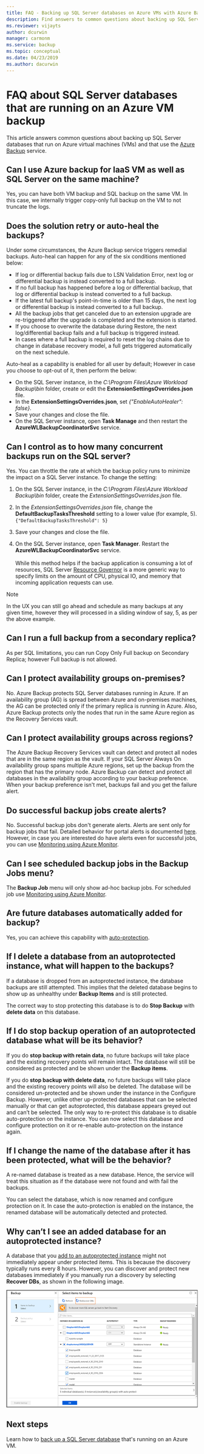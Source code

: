 ```yaml
---
title: FAQ - Backing up SQL Server databases on Azure VMs with Azure Backup
description: Find answers to common questions about backing up SQL Server databases on Azure VMs with Azure Backup.
ms.reviewer: vijayts
author: dcurwin
manager: carmonm
ms.service: backup
ms.topic: conceptual
ms.date: 04/23/2019
ms.author: dacurwin
---
```

# FAQ about SQL Server databases that are running on an Azure VM backup

This article answers common questions about backing up SQL Server databases that run on Azure virtual machines (VMs) and that use the [Azure Backup](backup-overview.md) service.

## Can I use Azure backup for IaaS VM as well as SQL Server on the same machine?
Yes, you can have both VM backup and SQL backup on the same VM. In this case, we internally trigger copy-only full backup on the VM to not truncate the logs.


## Does the solution retry or auto-heal the backups?

Under some circumstances, the Azure Backup service triggers remedial backups. Auto-heal can happen for any of the six conditions mentioned below:

  - If log or differential backup fails due to LSN Validation Error, next log or differential backup is instead converted to a full backup.
  - If no full backup has happened before a log or differential backup, that log or differential backup is instead converted to a full backup.
  - If the latest full backup's point-in-time is older than 15 days, the next log or differential backup is instead converted to a full backup.
  - All the backup jobs that get canceled due to an extension upgrade are re-triggered after the upgrade is completed and the extension is started.
  - If you choose to overwrite the database during Restore, the next log/differential backup fails and a full backup is triggered instead.
  - In cases where a full backup is required to reset the log chains due to change in database recovery model, a full gets triggered automatically on the next schedule.

Auto-heal as a capability is enabled for all user by default; However in case you choose to opt-out of it, then perform the below:

  * On the SQL Server instance, in the *C:\Program Files\Azure Workload Backup\bin* folder, create or edit the **ExtensionSettingsOverrides.json** file.
  * In the **ExtensionSettingsOverrides.json**, set *{"EnableAutoHealer": false}*.
  * Save your changes and close the file.
  * On the SQL Server instance, open **Task Manage** and then restart the **AzureWLBackupCoordinatorSvc** service.
   

## Can I control as to how many concurrent backups run on the SQL server?

Yes. You can throttle the rate at which the backup policy runs to minimize the impact on a SQL Server instance. To change the setting:
1. On the SQL Server instance, in the *C:\Program Files\Azure Workload Backup\bin* folder, create the *ExtensionSettingsOverrides.json* file.
2. In the *ExtensionSettingsOverrides.json* file, change the **DefaultBackupTasksThreshold** setting to a lower value (for example, 5). <br>
  `{"DefaultBackupTasksThreshold": 5}`

3. Save your changes and close the file.
4. On the SQL Server instance, open **Task Manager**. Restart the **AzureWLBackupCoordinatorSvc** service.<br/> <br/>
 While this method helps if the backup application is consuming a lot of resources, SQL Server [Resource Governor](https://docs.microsoft.com/sql/relational-databases/resource-governor/resource-governor?view=sql-server-2017) is a more generic way to specify limits on the amount of CPU, physical IO, and memory that incoming application requests can use.

> [!NOTE]
> In the UX you can still go ahead and schedule as many backups at any given time, however they will processed in a sliding window of say, 5, as per the above example.

## Can I run a full backup from a secondary replica?
As per SQL limitations, you can run Copy Only Full backup on Secondary Replica; however Full backup is not allowed.

## Can I protect availability groups on-premises?
No. Azure Backup protects SQL Server databases running in Azure. If an availability group (AG) is spread between Azure and on-premises machines, the AG can be protected only if the primary replica is running in Azure. Also, Azure Backup protects only the nodes that run in the same Azure region as the Recovery Services vault.

## Can I protect availability groups across regions?
The Azure Backup Recovery Services vault can detect and protect all nodes that are in the same region as the vault. If your SQL Server Always On availability group spans multiple Azure regions, set up the backup from the region that has the primary node. Azure Backup can detect and protect all databases in the availability group according to your backup preference. When your backup preference isn't met, backups fail and you get the failure alert.

## Do successful backup jobs create alerts?
No. Successful backup jobs don't generate alerts. Alerts are sent only for backup jobs that fail. Detailed behavior for portal alerts is documented [here](backup-azure-monitoring-built-in-monitor.md). However, in case you are interested do have alerts even for successful jobs, you can use [Monitoring using Azure Monitor](backup-azure-monitoring-use-azuremonitor.md).

## Can I see scheduled backup jobs in the Backup Jobs menu?
The **Backup Job** menu will only show ad-hoc backup jobs. For scheduled job use [Monitoring using Azure Monitor](backup-azure-monitoring-use-azuremonitor.md).

## Are future databases automatically added for backup?
Yes, you can achieve this capability with [auto-protection](backup-sql-server-database-azure-vms.md#enable-auto-protection).  

## If I delete a database from an autoprotected instance, what will happen to the backups?
If a database is dropped from an autoprotected instance, the database backups are still attempted. This implies that the deleted database begins to show up as unhealthy under **Backup Items** and is still protected.

The correct way to stop protecting this database is to do **Stop Backup** with **delete data** on this database.  

## If I do stop backup operation of an autoprotected database what will be its behavior?
If you do **stop backup with retain data**, no future backups will take place and the existing recovery points will remain intact. The database will still be considered as protected and be shown under the **Backup items**.

If you do **stop backup with delete data**, no future backups will take place and the existing recovery points will also be deleted. The database will be considered un-protected and be shown under the instance in the Configure Backup. However, unlike other up-protected databases that can be selected manually or that can get autoprotected, this database appears greyed out and can’t be selected. The only way to re-protect this database is to disable auto-protection on the instance. You can now select this database and configure protection on it or re-enable auto-protection on the instance again.

## If I change the name of the database after it has been protected, what will be the behavior?
A re-named database is treated as a new database. Hence, the service will treat this situation as if the database were not found and with fail the backups.

You can select the database, which is now renamed and configure protection on it. In case the auto-protection is enabled on the instance, the renamed database will be automatically detected and protected.

##  Why can’t I see an added database for an autoprotected instance?
A database that you [add to an autoprotected instance](backup-sql-server-database-azure-vms.md#enable-auto-protection) might not immediately appear under protected items. This is because the discovery typically runs every 8 hours. However, you can discover and protect new databases immediately if you manually run a discovery by selecting **Recover DBs**, as shown in the following image.

  ![Manually discover a newly added database](./media/backup-azure-sql-database/view-newly-added-database.png)


## Next steps

Learn how to [back up a SQL Server database](backup-azure-sql-database.md) that's running on an Azure VM.
